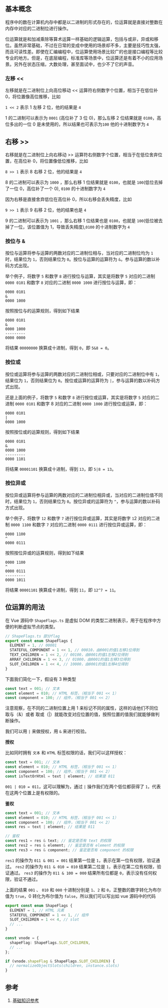 ## 基本概念

程序中的数在计算机内存中都是以二进制的形式存在的，位运算就是直接对整数在内存中对应的二进制位进行操作。

位运算就是和加减乘除等算术运算一样基础的逻辑运算，包括与或非，异或和移位。虽然非常基础，不过在日常的变成中使用的场景却不多，主要是技巧性太强，而且可读性差。即使在汇编编程中，位运算使用场景比较广的也是接口编程等比较专业的地方。但是，在底层编程，标准库等场景中，位运算还是有着不小的应用场景。另外在状态压缩，大数处理，甚至面试中，也少不了它的声音。

### 左移 <<

左移就是在二进制位上向高位移动 << 运算符右侧数字个位置，相当于在低位补 0，将位置像高位推移，比如

`1 << 2` 表示 1 左移 2 位，他的结果是 `4`

1 的二进制可以表示为 `0001` (高位补了 3 位 0)，那么左移 2 位结果就是 `0100`，高位多出的一位 0 是未使用的，所以结果也可表示为`100` 他的十进制数字为 `4`

## 右移 >>

右移就是在二进制位上向右移动 >> 运算符右侧数字个位置，相当于在低位舍弃位置，在高位补 0，将位置像低位推移，比如

`8 >> 1` 表示 8 右移 2 位，他的结果是 `4`

8 的二进制可以表示为 `1000` ，那么右移 1 位结果就是 `0100`，也就是 `100`(低位去掉了一位 0，高位补了一个 0), `0100` 的十进制数字为 `4`

因为右移是直接舍弃低位在高位补 0，所以右移会丢失精度，比如

`9 >> 1` 表示 9 右移 2 位，他的结果也是 `4`

9 的二进制可以表示为 `1001` ，那么右移 1 位结果也是 `0100`，也就是 `100`(低位被去掉了一位，该位置值为 1，导致丢失精度),`0100` 的十进制数字为 `4`

### 按位与 &

按位与运算将参与运算的两数对应的二进制位相与，当对应的二进制位均为 `1` 时，结果位为 `1`，否则结果位为 `0`。按位与运算的运算符为 `&`，参与运算的数以补码方式出现。

举个例子，将数字 `5` 和数字 `8` 进行按位与运算，其实是将数字 `5` 对应的二进制 `0000 0101` 和数字 `8` 对应的二进制 `0000 1000` 进行按位与运算，即：

```
0000 0101
&
0000 1000
```

按照按位与的运算规则，得到如下结果

```
0000 0101
&
0000 1000
---------
0000 0000
```

将结果 `00000000` 换算成十进制，得到 `0`，即 `5&8 = 0`。

### 按位或

按位或运算将参与运算的两数对应的二进制位相或，只要对应的二进制位中有 `1`，结果位为 `1`，否则结果位为 `0`。按位或运算的运算符为 `|`，参与运算的数以补码方式出现。

还是上面的例子，将数字 `5` 和数字 `8` 进行按位或运算，其实是将数字 `5` 对应的二进制 `0000 0101` 和数字 8 对应的二进制 `0000 1000` 进行按位或运算，即：

```
0000 0101
|
0000 1000
```

按照按位或的运算规则，得到如下结果

```
0000 0101
&
0000 1000
---------
0000 1101
```

将结果 `00001101` 换算成十进制，得到 `13`，即 `5|8 = 13`。

### 按位异或

按位异或运算将参与运算的两数对应的二进制位相异或，当对应的二进制位值不同时，结果位为 `1`，否则结果位为 `0`。按位异或的运算符为 `^`，参与运算的数以补码方式出现。

举个例子，将数字 `12` 和数字 `7` 进行按位异或运算，其实是将数字 `1`2 对应的二进制 `0000 1100` 和数字 `7` 对应的二进制 `0000 0111` 进行按位异或运算，即：

```
0000 1100
^
0000 0111
```

按照按位异或的运算规则，得到如下结果

```
0000 1100
^
0000 0111
---------
0000 1011
```

将结果 `00001101` 换算成十进制，得到 `11`，即 `12^7 = 11`。

## 位运算的用法

在 Vue 源码中 `ShapeFlags.ts` 是虚拟 DOM 的类型二进制表示，用于在程序中方便的判断虚拟节点的类型。

```typescript
// ShapeFlags.ts 部分flag
export const enum ShapeFlags {
  ELEMENT = 1, // 00001
  STATEFUL_COMPONENT = 1 << 1, // 00010，由0001的值1左移1位得到
  TEXT_CHILDREN = 1 << 2, // 00100，由0001的值1左移2位得到
  ARRAY_CHILDREN = 1 << 3, // 01000，由0001的值1左移3位得到
  SLOT_CHILDREN = 1 << 4, // 10000，由0001的值1左移4位得到
}
```

下面我们简化一下，假设有 3 种类型

```typescript
const text = 001; // 文本
const element = 010; // HTML 标签，（相当于 001 << 1）
const component = 100; // 组件，（相当于 001 << 2）
```

注意观察，在不同的二进制位置上用 1 来标记不同的属性，这样的话他们不同位 取与（&）或者 取或（|）就能改变对应位置的值，按照位置的值我们就能够做判断操作。

我们可以用 `|` 来做授权，用 `&` 来进行校验。

**授权**

比如同时拥有 `文本` 和 `HTML` 标签权限的话，我们可以这样授权：

```typescript
const text = 001; // 文本
const element = 010; // HTML 标签，（相当于 001 << 1）
const component = 100; // 组件，（相当于 001 << 2）
const isTextOrHtml = text | element; // 结果是 011
```

`001 | 010 = 011`，这可以理解为，通过 `|` 操作我们在两个低位都获得了 `1`，代表在这两个位置上是有权限的。

**鉴权**

```typescript
const text = 001; // 文本
const element = 010; // HTML 标签，（相当于 001 << 1）
const component = 100; // 组件，（相当于 001 << 2）
const res = text | element; // 结果是 011

// 鉴权
const res1 = res & text; // 鉴定是否有 text 的权限
const res2 = res & element; // 鉴定是否有 element 的权限
const res3 = res & component; // 鉴定是否有 component 的权限
```

`res1` 的操作为 `011 & 001 = 001` 结果第一位是 `1`，表示在第一位有权限，验证通过。
`res2` 的操作为 `011 & 010 = 010` 结果第二位是 `1`，表示在第二位有权限，验证通过。
`res3` 的操作为 `011 & 100 = 000` 结果所有位都是 `0`，表示没有任何权限，验证不通过。

上面的结果 `001` 、 `010` 和 `000` 十进制分别是 `1`、`2` 和 `0`，正整数的数字转化为布尔值为 `true`，0 转化为布尔值为 `false`，所以我们可以写出如 vue 源码中的代码

```typescript
export const enum ShapeFlags {
  ELEMENT = 1, // HTML 元素
  STATEFUL_COMPONENT = 1 << 1, // 组件
  SLOT_CHILDREN = 1 << 4, // slot
  // ...
}

const vnode = {
  shapeFlag: ShapeFlags.SLOT_CHILDREN,
  // ...
};

if (vnode.shapeFlag & ShapeFlags.SLOT_CHILDREN) {
  // normalizeObjectSlots(children, instance.slots)
}
```

## 参考

1. [基础知识参考](https://juejin.cn/post/6844903888072474632)

